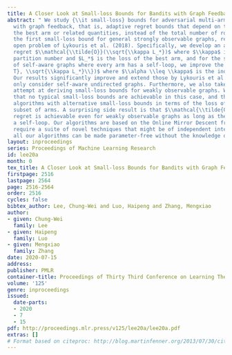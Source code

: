 ```yaml
---
title: A Closer Look at Small-loss Bounds for Bandits with Graph Feedback
abstract: " We study {\\it small-loss} bounds for adversarial multi-armed bandits
  with graph feedback, that is, adaptive regret bounds that depend on the loss of
  the best arm or related quantities, instead of the total number of rounds. We derive
  the first small-loss bound for general strongly observable graphs, resolving an
  open problem of Lykouris et al. (2018). Specifically, we develop an algorithm with
  regret $\\mathcal{\\tilde{O}}(\\sqrt{\\kappa L_*})$ where $\\kappa$ is the clique
  partition number and $L_*$ is the loss of the best arm, and for the special case
  of self-aware graphs where every arm has a self-loop, we improve the regret to $\\mathcal{\\tilde{O}}(\\min\\{\\sqrt{\\alpha
  T}, \\sqrt{\\kappa L_*}\\})$ where $\\alpha \\leq \\kappa$ is the independence number.
  Our results significantly improve and extend those by Lykouris et al. (2018) who
  only consider self-aware undirected graphs. Furthermore, we also take the first
  attempt at deriving small-loss bounds for weakly observable graphs. We first prove
  that no typical small-loss bounds are achievable in this case, and then propose
  algorithms with alternative small-loss bounds in terms of the loss of some specific
  subset of arms. A surprising side result is that $\\mathcal{\\tilde{O}}(\\sqrt{T})$
  regret is achievable even for weakly observable graphs as long as the best arm has
  a self-loop. Our algorithms are based on the Online Mirror Descent framework but
  require a suite of novel techniques that might be of independent interest. Moreover,
  all our algorithms can be made parameter-free without the knowledge of the environment."
layout: inproceedings
series: Proceedings of Machine Learning Research
id: lee20a
month: 0
tex_title: A Closer Look at Small-loss Bounds for Bandits with Graph Feedback
firstpage: 2516
lastpage: 2564
page: 2516-2564
order: 2516
cycles: false
bibtex_author: Lee, Chung-Wei and Luo, Haipeng and Zhang, Mengxiao
author:
- given: Chung-Wei
  family: Lee
- given: Haipeng
  family: Luo
- given: Mengxiao
  family: Zhang
date: 2020-07-15
address: 
publisher: PMLR
container-title: Proceedings of Thirty Third Conference on Learning Theory
volume: '125'
genre: inproceedings
issued:
  date-parts:
  - 2020
  - 7
  - 15
pdf: http://proceedings.mlr.press/v125/lee20a/lee20a.pdf
extras: []
# Format based on citeproc: http://blog.martinfenner.org/2013/07/30/citeproc-yaml-for-bibliographies/
---
```

